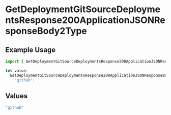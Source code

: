 # GetDeploymentGitSourceDeploymentsResponse200ApplicationJSONResponseBody2Type

## Example Usage

```typescript
import { GetDeploymentGitSourceDeploymentsResponse200ApplicationJSONResponseBody2Type } from "@vercel/sdk/models/operations";

let value:
  GetDeploymentGitSourceDeploymentsResponse200ApplicationJSONResponseBody2Type =
    "github";
```

## Values

```typescript
"github"
```